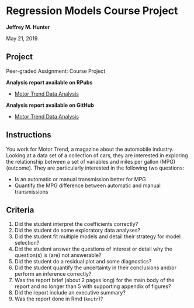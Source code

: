# Regression Models Course Project

**Jeffrey M. Hunter**

May 21, 2019

## Project

Peer-graded Assignment: Course Project

**Analysis report available on RPubs**

* <a href="http://rpubs.com/OracleJavaNet/498065">Motor Trend Data Analysis</a>

**Analysis report available on GitHub**

* <a href="http://htmlpreview.github.io/?https://github.com/oraclejavanet/reproducible-research-course-project-2/blob/master/storm-data-analysis.html" target="_blank">Motor Trend Data Analysis</a>

## Instructions

You work for Motor Trend, a magazine about the automobile industry. Looking at
a data set of a collection of cars, they are interested in exploring the
relationship between a set of variables and miles per gallon (MPG) (outcome).
They are particularly interested in the following two questions:

* Is an automatic or manual transmission better for MPG
* Quantify the MPG difference between automatic and manual transmissions

## Criteria

1. Did the student interpret the coefficients correctly?
1. Did the student do some exploratory data analyses?
1. Did the student fit multiple models and detail their strategy for model
   selection?
1. Did the student answer the questions of interest or detail why the
   question(s) is (are) not answerable?
1. Did the student do a residual plot and some diagnostics?
1. Did the student quantify the uncertainty in their conclusions and/or perform
   an inference correctly?
1. Was the report brief (about 2 pages long) for the main body of the report and
   no longer than 5 with supporting appendix of figures?
1. Did the report include an executive summary?
1. Was the report done in Rmd (`knitr`)?
